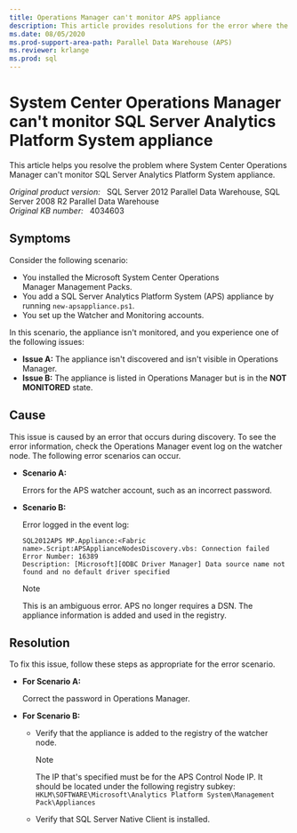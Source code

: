 ```yaml
---
title: Operations Manager can't monitor APS appliance
description: This article provides resolutions for the error where the SQL Server Analytics Platform System appliance isn't monitored in System Center Operations Manager.
ms.date: 08/05/2020
ms.prod-support-area-path: Parallel Data Warehouse (APS)
ms.reviewer: krlange
ms.prod: sql
---
```

# System Center Operations Manager can't monitor SQL Server Analytics Platform System appliance

This article helps you resolve the problem where System Center Operations Manager can't monitor SQL Server Analytics Platform System appliance.

_Original product version:_ &nbsp; SQL Server 2012 Parallel Data Warehouse, SQL Server 2008 R2 Parallel Data Warehouse  
_Original KB number:_ &nbsp; 4034603

## Symptoms

Consider the following scenario:

- You installed the Microsoft System Center Operations Manager Management Packs.
- You add a SQL Server Analytics Platform System (APS) appliance by running `new-apsappliance.ps1`.
- You set up the Watcher and Monitoring accounts.

In this scenario, the appliance isn't monitored, and you experience one of the following issues:

- **Issue A:** The appliance isn't discovered and isn't visible in Operations Manager.
- **Issue B:** The appliance is listed in Operations Manager but is in the **NOT MONITORED** state.

## Cause

This issue is caused by an error that occurs during discovery. To see the error information, check the Operations Manager event log on the watcher node. The following error scenarios can occur.

- **Scenario A:**

    Errors for the APS watcher account, such as an incorrect password.

- **Scenario B:**

    Error logged in the event log:

    ```console
    SQL2012APS MP.Appliance:<Fabric name>.Script:APSApplianceNodesDiscovery.vbs: Connection failed
    Error Number: 16389
    Description: [Microsoft][ODBC Driver Manager] Data source name not found and no default driver specified
    ```

    > [!NOTE]
    > This is an ambiguous error. APS no longer requires a DSN. The appliance information is added and used in the registry.

## Resolution

To fix this issue, follow these steps as appropriate for the error scenario.

- **For Scenario A:**

    Correct the password in Operations Manager.

- **For Scenario B:**

  - Verify that the appliance is added to the registry of the watcher node.

    > [!NOTE]
    > The IP that's specified must be for the APS Control Node IP. It should be located under the following registry subkey:
    > `HKLM\SOFTWARE\Microsoft\Analytics Platform System\Management Pack\Appliances`

  - Verify that SQL Server Native Client is installed.
